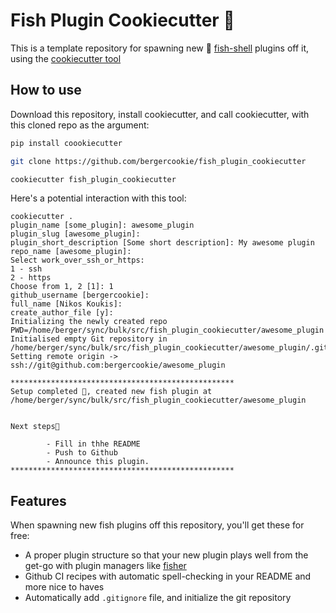 # Fish Plugin Cookiecutter 🍪

This is a template repository for spawning new 🐠
[fish-shell](https://fishshell.com/) plugins off it, using the
[cookiecutter tool](https://www.cookiecutter.io/)

## How to use

Download this repository, install cookiecutter, and call cookiecutter, with this
cloned repo as the argument:

```sh
pip install coookiecutter

git clone https://github.com/bergercookie/fish_plugin_cookiecutter

cookiecutter fish_plugin_cookiecutter
```

Here's a potential interaction with this tool:

```text
cookiecutter .
plugin_name [some_plugin]: awesome_plugin
plugin_slug [awesome_plugin]:
plugin_short_description [Some short description]: My awesome plugin
repo_name [awesome_plugin]:
Select work_over_ssh_or_https:
1 - ssh
2 - https
Choose from 1, 2 [1]: 1
github_username [bergercookie]:
full_name [Nikos Koukis]:
create_author_file [y]:
Initializing the newly created repo
PWD=/home/berger/sync/bulk/src/fish_plugin_cookiecutter/awesome_plugin
Initialised empty Git repository in /home/berger/sync/bulk/src/fish_plugin_cookiecutter/awesome_plugin/.git/
Setting remote origin -> ssh://git@github.com:bergercookie/awesome_plugin

**************************************************
Setup completed 🎉, created new fish plugin at /home/berger/sync/bulk/src/fish_plugin_cookiecutter/awesome_plugin


Next steps🐾

        - Fill in thhe README
        - Push to Github
        - Announce this plugin.
**************************************************
```

## Features

When spawning new fish plugins off this repository, you'll get these for free:

- A proper plugin structure so that your new plugin plays well from the get-go
  with plugin managers like [fisher](https://github.com/jorgebucaran/fisher)
- Github CI recipes with automatic spell-checking in your README and more nice
  to haves
- Automatically add `.gitignore` file, and initialize the git repository
